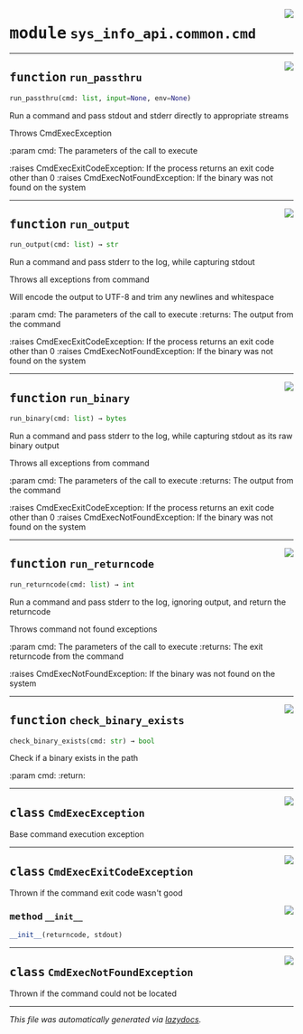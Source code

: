 <!-- markdownlint-disable -->

<a href="../src/sys_info_api/common/cmd.py#L0"><img align="right" style="float:right;" src="https://img.shields.io/badge/-source-cccccc?style=flat-square"></a>

# <kbd>module</kbd> `sys_info_api.common.cmd`





---

<a href="../src/sys_info_api/common/cmd.py#L44"><img align="right" style="float:right;" src="https://img.shields.io/badge/-source-cccccc?style=flat-square"></a>

## <kbd>function</kbd> `run_passthru`

```python
run_passthru(cmd: list, input=None, env=None)
```

Run a command and pass stdout and stderr directly to appropriate streams 

Throws CmdExecException 

:param cmd: The parameters of the call to execute 

:raises CmdExecExitCodeException: If the process returns an exit code other than 0 :raises CmdExecNotFoundException: If the binary was not found on the system 


---

<a href="../src/sys_info_api/common/cmd.py#L67"><img align="right" style="float:right;" src="https://img.shields.io/badge/-source-cccccc?style=flat-square"></a>

## <kbd>function</kbd> `run_output`

```python
run_output(cmd: list) → str
```

Run a command and pass stderr to the log, while capturing stdout 

Throws all exceptions from command 

Will encode the output to UTF-8 and trim any newlines and whitespace 

:param cmd: The parameters of the call to execute :returns: The output from the command 

:raises CmdExecExitCodeException: If the process returns an exit code other than 0 :raises CmdExecNotFoundException: If the binary was not found on the system 


---

<a href="../src/sys_info_api/common/cmd.py#L93"><img align="right" style="float:right;" src="https://img.shields.io/badge/-source-cccccc?style=flat-square"></a>

## <kbd>function</kbd> `run_binary`

```python
run_binary(cmd: list) → bytes
```

Run a command and pass stderr to the log, while capturing stdout as its raw binary output 

Throws all exceptions from command 

:param cmd: The parameters of the call to execute :returns: The output from the command 

:raises CmdExecExitCodeException: If the process returns an exit code other than 0 :raises CmdExecNotFoundException: If the binary was not found on the system 


---

<a href="../src/sys_info_api/common/cmd.py#L118"><img align="right" style="float:right;" src="https://img.shields.io/badge/-source-cccccc?style=flat-square"></a>

## <kbd>function</kbd> `run_returncode`

```python
run_returncode(cmd: list) → int
```

Run a command and pass stderr to the log, ignoring output, and return the returncode 

Throws command not found exceptions 

:param cmd: The parameters of the call to execute :returns: The exit returncode from the command 

:raises CmdExecNotFoundException: If the binary was not found on the system 


---

<a href="../src/sys_info_api/common/cmd.py#L137"><img align="right" style="float:right;" src="https://img.shields.io/badge/-source-cccccc?style=flat-square"></a>

## <kbd>function</kbd> `check_binary_exists`

```python
check_binary_exists(cmd: str) → bool
```

Check if a binary exists in the path 

:param cmd: :return: 


---

<a href="../src/sys_info_api/common/cmd.py#L20"><img align="right" style="float:right;" src="https://img.shields.io/badge/-source-cccccc?style=flat-square"></a>

## <kbd>class</kbd> `CmdExecException`
Base command execution exception 





---

<a href="../src/sys_info_api/common/cmd.py#L27"><img align="right" style="float:right;" src="https://img.shields.io/badge/-source-cccccc?style=flat-square"></a>

## <kbd>class</kbd> `CmdExecExitCodeException`
Thrown if the command exit code wasn't good 

<a href="../src/sys_info_api/common/cmd.py#L32"><img align="right" style="float:right;" src="https://img.shields.io/badge/-source-cccccc?style=flat-square"></a>

### <kbd>method</kbd> `__init__`

```python
__init__(returncode, stdout)
```









---

<a href="../src/sys_info_api/common/cmd.py#L37"><img align="right" style="float:right;" src="https://img.shields.io/badge/-source-cccccc?style=flat-square"></a>

## <kbd>class</kbd> `CmdExecNotFoundException`
Thrown if the command could not be located 







---

_This file was automatically generated via [lazydocs](https://github.com/ml-tooling/lazydocs)._
